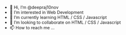 - 👋 Hi, I’m @deepraj10nov
- 👀 I’m interested in Web Development
- 🌱 I’m currently learning HTML / CSS / Javascript
- 💞️ I’m looking to collaborate on HTML / CSS / Javascript
- 📫 How to reach me ...

<!---
deepraj10nov/deepraj10nov is a ✨ special ✨ repository because its `README.md` (this file) appears on your GitHub profile.
You can click the Preview link to take a look at your changes.
--->
